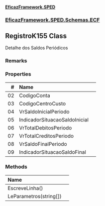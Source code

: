 #### [EficazFramework.SPED](EficazFrameworkSPED.md 'EficazFramework SPED')
### [EficazFramework.SPED.Schemas.ECF](EficazFramework.SPED.Schemas.ECF.md 'EficazFramework.SPED.Schemas.ECF')

## RegistroK155 Class

Detalhe dos Saldos Periódicos

### Remarks
### Properties

| # | Name | |
| ---: | :--- | :--- |
| 02 | CodigoConta |  |
| 03 | CodigoCentroCusto |  |
| 04 | VrSaldoInicialPeriodo |  |
| 05 | IndicadorSituacaoSaldoInicial |  |
| 06 | VrTotalDebitosPeriodo |  |
| 07 | VrTotalCreditosPeriodo |  |
| 08 | VrSaldoFinalPeriodo |  |
| 09 | IndicadorSituacaoSaldoFinal |  |
### Methods

| Name | |
| :--- | :--- |
| EscreveLinha() |  |
| LeParametros(string[]) |  |
